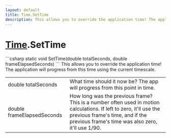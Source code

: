 ```yaml
---
layout: default
title: Time.SetTime
description: This allows you to override the application time! The application will progress from this time using the current timescale.
---
```

# [Time]({{site.url}}/Pages/StereoKit/Time.html).SetTime

<div class='signature' markdown='1'>
```csharp
static void SetTime(double totalSeconds, double frameElapsedSeconds)
```
This allows you to override the application time! The
application will progress from this time using the current
timescale.
</div>

|  |  |
|--|--|
|double totalSeconds|What time should it now be? The app will             progress from this point in time.|
|double frameElapsedSeconds|How long was the previous frame?             This is a number often used in motion calculations. If left to             zero, it'll use the previous frame's time, and if the previous             frame's time was also zero, it'll use 1/90.|




